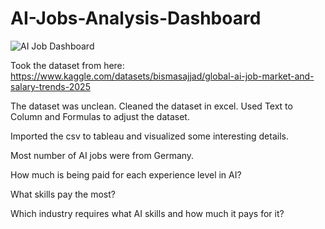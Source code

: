 # AI-Jobs-Analysis-Dashboard
![AI Job Dashboard](https://github.com/user-attachments/assets/82d5452d-1df2-4661-95ab-853deb4e9079)

Took the dataset from here: https://www.kaggle.com/datasets/bismasajjad/global-ai-job-market-and-salary-trends-2025

The dataset was unclean. Cleaned the dataset in excel. Used Text to Column and Formulas to adjust the dataset.

Imported the csv to tableau and visualized some interesting details.

Most number of AI jobs were from Germany.

How much is being paid for each experience level in AI?

What skills pay the most?

Which industry requires what AI skills and how much it pays for it?

